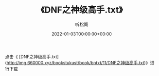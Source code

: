 ﻿---
title:  《DNF之神级高手.txt》
date:   2022-01-03T00:00:00+00:00
author: 听松阁
layout: post
permalink: /DNF之神级高手/
categories: 小说
tags: [小说]
---

点击《 [DNF之神级高手.txt](<a href="http://img.660000.xyz/bookstukust/book/bntxt/11/DNF" target=_blank>http://img.660000.xyz/bookstukust/book/bntxt/11/DNF之神级高手.txt)》进行下载